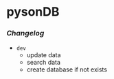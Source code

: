# pysonDB

### _Changelog_

- `dev`
  - update data
  - search data
  - create database if not exists

